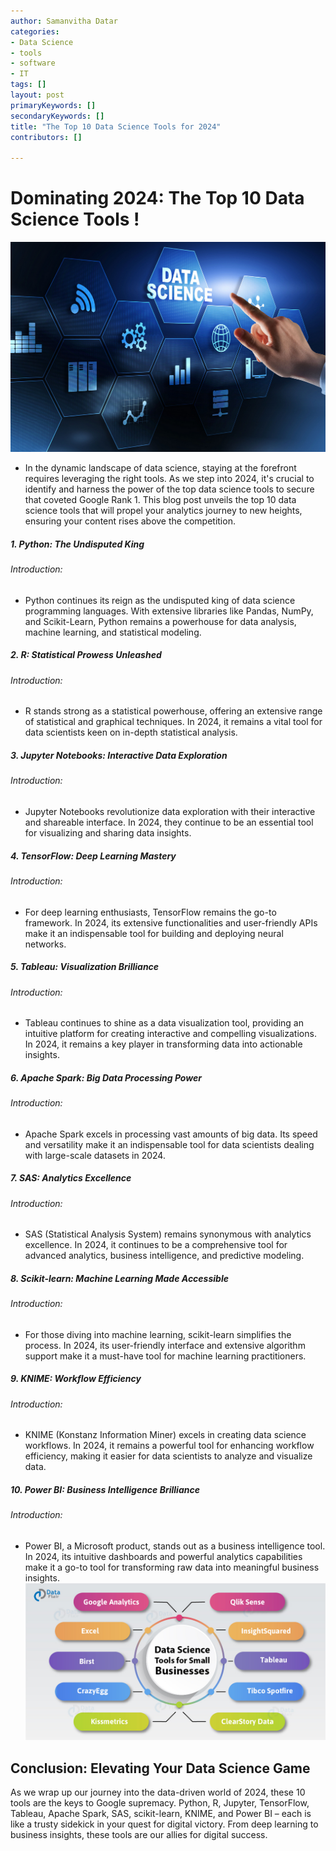 ```yaml
---
author: Samanvitha Datar
categories: 
- Data Science
- tools
- software
- IT
tags: []
layout: post
primaryKeywords: []
secondaryKeywords: []
title: "The Top 10 Data Science Tools for 2024"
contributors: []

---
```

  # Dominating 2024: The Top 10 Data Science Tools !

![](/uploads/1_15_2024_1705311217596.png)

- In the dynamic landscape of data science, staying at the forefront requires leveraging the right tools. As we step into 2024, it's crucial to identify and harness the power of the top data science tools to secure that coveted Google Rank 1. This blog post unveils the top 10 data science tools that will propel your analytics journey to new heights, ensuring your content rises above the competition.

##### 1. Python: The Undisputed King
###### Introduction:
- Python continues its reign as the undisputed king of data science programming languages. With extensive libraries like Pandas, NumPy, and Scikit-Learn, Python remains a powerhouse for data analysis, machine learning, and statistical modeling.
##### 2. R: Statistical Prowess Unleashed
###### Introduction:
- R stands strong as a statistical powerhouse, offering an extensive range of statistical and graphical techniques. In 2024, it remains a vital tool for data scientists keen on in-depth statistical analysis.
##### 3. Jupyter Notebooks: Interactive Data Exploration
###### Introduction:
- Jupyter Notebooks revolutionize data exploration with their interactive and shareable interface. In 2024, they continue to be an essential tool for visualizing and sharing data insights.
##### 4. TensorFlow: Deep Learning Mastery
###### Introduction:
- For deep learning enthusiasts, TensorFlow remains the go-to framework. In 2024, its extensive functionalities and user-friendly APIs make it an indispensable tool for building and deploying neural networks.
##### 5. Tableau: Visualization Brilliance
###### Introduction:
- Tableau continues to shine as a data visualization tool, providing an intuitive platform for creating interactive and compelling visualizations. In 2024, it remains a key player in transforming data into actionable insights.
##### 6. Apache Spark: Big Data Processing Power
###### Introduction:
- Apache Spark excels in processing vast amounts of big data. Its speed and versatility make it an indispensable tool for data scientists dealing with large-scale datasets in 2024.
##### 7. SAS: Analytics Excellence
###### Introduction:
- SAS (Statistical Analysis System) remains synonymous with analytics excellence. In 2024, it continues to be a comprehensive tool for advanced analytics, business intelligence, and predictive modeling.
##### 8. Scikit-learn: Machine Learning Made Accessible
###### Introduction:
- For those diving into machine learning, scikit-learn simplifies the process. In 2024, its user-friendly interface and extensive algorithm support make it a must-have tool for machine learning practitioners.
##### 9. KNIME: Workflow Efficiency
###### Introduction:
- KNIME (Konstanz Information Miner) excels in creating data science workflows. In 2024, it remains a powerful tool for enhancing workflow efficiency, making it easier for data scientists to analyze and visualize data.
##### 10. Power BI: Business Intelligence Brilliance
###### Introduction:
- Power BI, a Microsoft product, stands out as a business intelligence tool. In 2024, its intuitive dashboards and powerful analytics capabilities make it a go-to tool for transforming raw data into meaningful business insights.
![](/uploads/1_15_2024_1705311836849.jpeg)

## Conclusion: Elevating Your Data Science Game
As we wrap up our journey into the data-driven world of 2024, these 10 tools are the keys to Google supremacy. Python, R, Jupyter, TensorFlow, Tableau, Apache Spark, SAS, scikit-learn, KNIME, and Power BI – each is like a trusty sidekick in your quest for digital victory. From deep learning to business insights, these tools are our allies for digital success.  

